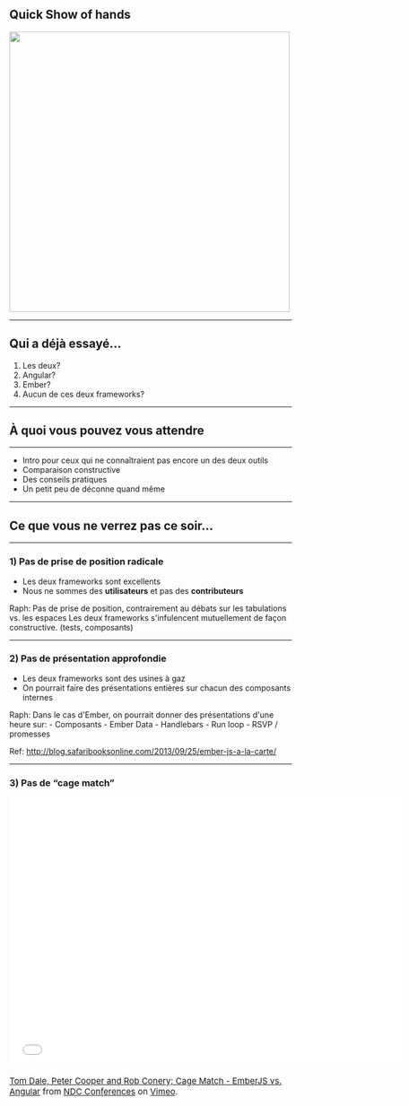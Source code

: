 ## Quick Show of hands

<img src="http://farm2.staticflickr.com/1162/1415120191_2aef20cb08_z.jpg" height="500" />

---

## Qui a déjà essayé…

1. Les deux?
2. Angular?
3. Ember?
4. Aucun de ces deux frameworks?

---

##  À quoi vous pouvez vous attendre

---

- Intro pour ceux qui ne connaîtraient pas encore un des deux outils
- Comparaison constructive
- Des conseils pratiques
- Un petit peu de déconne quand même

---

## Ce que vous ne verrez pas ce soir…

---

### 1) Pas de prise de position radicale

- Les deux frameworks sont excellents
- Nous ne sommes des **utilisateurs** et pas des **contributeurs**

<aside data-markdown class="notes">
  Raph: Pas de prise de position, contrairement au débats sur les tabulations vs. les espaces
  Les deux frameworks s'infulencent mutuellement de façon constructive. (tests, composants)
</aside>

---

### 2) Pas de présentation approfondie

- Les deux frameworks sont des usines à gaz
- On pourrait faire des présentations entières sur chacun des composants internes

<aside data-markdown class="notes">
  Raph: Dans le cas d'Ember, on pourrait donner des présentations d'une heure sur:
    - Composants
    - Ember Data
    - Handlebars
    - Run loop
    - RSVP / promesses

  Ref: http://blog.safaribooksonline.com/2013/09/25/ember-js-a-la-carte/
</aside>

---

### 3) Pas de “cage match”

<iframe src="//player.vimeo.com/video/68215606" width="700" height="481" frameborder="0" webkitallowfullscreen mozallowfullscreen allowfullscreen></iframe>

<p style='font-size:15px;'><a href="http://vimeo.com/68215606">Tom Dale, Peter Cooper and Rob Conery; Cage Match - EmberJS vs. Angular</a> from <a href="http://vimeo.com/ndcoslo">NDC Conferences</a> on <a href="https://vimeo.com">Vimeo</a>.</p>

<aside data-markdown class="notes"> </aside>
